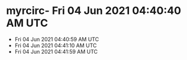 # myrcirc- Fri 04 Jun 2021 04:40:40 AM UTC
- Fri 04 Jun 2021 04:40:59 AM UTC
- Fri 04 Jun 2021 04:41:10 AM UTC
- Fri 04 Jun 2021 04:41:59 AM UTC
